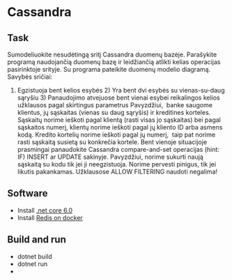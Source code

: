 # Cassandra

## Task

Sumodeliuokite nesudėtingą sritį Cassandra duomenų bazėje. Parašykite programą naudojančią duomenų bazę ir leidžiančią atlikti kelias operacijas pasirinktoje srityje.
Su programa pateikite duomenų modelio diagramą.
Savybės sričiai:
1) Egzistuoja bent kelios esybės 2) Yra bent dvi esybės su vienas-su-daug sąryšiu 3) Panaudojimo atvejuose bent vienai esybei reikalingos kelios užklausos pagal skirtingus parametrus
   Pavyzdžiui,  banke saugome klientus, jų sąskaitas (vienas su daug sąryšis) ir kreditines korteles. Sąskaitų norime ieškoti pagal klientą (rasti visas jo sąskaitas) bei pagal sąskaitos numerį, klientų norime ieškoti pagal jų kliento ID arba asmens kodą. Kredito kortelių norime ieškoti pagal jų numerį,  taip pat norime rasti sąskaitą susietą su konkrečia kortele.
   Bent vienoje situacijoje prasmingai panaudokite Cassandra compare-and-set operacijas (hint: IF) INSERT ar UPDATE sakinyje. Pavyzdžiui, norime sukurti naują sąskaitą su kodu tik jei ji neegzistuoja. Norime pervesti pinigus, tik jei likutis pakankamas.
   Užklausose ALLOW FILTERING naudoti negalima!

## Software

* Install [.net core 6.0](https://dotnet.microsoft.com/en-us/download)
* Install [Redis on docker](https://redis.io/docs/stack/get-started/install/docker/)

## Build and run

* dotnet build
* dotnet run
* 

